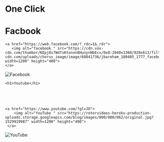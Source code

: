 # One Click
<html>
<head>
    <h1>Facbook</h1>


</head>
<body>
    
    <a href="https://web.facebook.com/?_rdc=1&_rdr">
       <img alt="facebook " src="https://cdn.vox-cdn.com/thumbor/KEpj8s7W4TsKtonxn8HunynNbEc=/0x0:2040x1360/920x613/filters:focal(857x517:1183x843):format(webp)/cdn.vox-cdn.com/uploads/chorus_image/image/68041736/jbareham_180405_1777_facebook_0003.0.jpg" width=1200" height="400">
    </a>
![Facebook](https://cdn.vox-cdn.com/thumbor/KEpj8s7W4TsKtonxn8HunynNbEc=/0x0:2040x1360/920x613/filters:focal(857x517:1183x843):format(webp)/cdn.vox-cdn.com/uploads/chorus_image/image/68041736/jbareham_180405_1777_facebook_0003.0.jpg)




    <h1>Youtube</h1>





    <a href="https://www.youtube.com/?gl=JO">
        <img alt="YouTube " src="https://rotorvideos-heroku-production-uploads.storage.googleapis.com/blog/images/000/000/062/original.jpg?1529919987" width=1200" height="400">
     </a>
![YouTube](https://rotorvideos-heroku-production-uploads.storage.googleapis.com/blog/images/000/000/062/original.jpg?1529919987)


</body>



</html>
